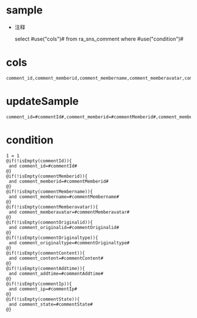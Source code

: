 sample
===
* 注释

	select #use("cols")# from ra_sns_comment  where  #use("condition")#

cols
===
	comment_id,comment_memberid,comment_membername,comment_memberavatar,comment_originalid,comment_originaltype,comment_content,comment_addtime,comment_ip,comment_state

updateSample
===
	
	comment_id=#commentId#,comment_memberid=#commentMemberid#,comment_membername=#commentMembername#,comment_memberavatar=#commentMemberavatar#,comment_originalid=#commentOriginalid#,comment_originaltype=#commentOriginaltype#,comment_content=#commentContent#,comment_addtime=#commentAddtime#,comment_ip=#commentIp#,comment_state=#commentState#

condition
===

	1 = 1  
	@if(!isEmpty(commentId)){
	 and comment_id=#commentId#
	@}
	@if(!isEmpty(commentMemberid)){
	 and comment_memberid=#commentMemberid#
	@}
	@if(!isEmpty(commentMembername)){
	 and comment_membername=#commentMembername#
	@}
	@if(!isEmpty(commentMemberavatar)){
	 and comment_memberavatar=#commentMemberavatar#
	@}
	@if(!isEmpty(commentOriginalid)){
	 and comment_originalid=#commentOriginalid#
	@}
	@if(!isEmpty(commentOriginaltype)){
	 and comment_originaltype=#commentOriginaltype#
	@}
	@if(!isEmpty(commentContent)){
	 and comment_content=#commentContent#
	@}
	@if(!isEmpty(commentAddtime)){
	 and comment_addtime=#commentAddtime#
	@}
	@if(!isEmpty(commentIp)){
	 and comment_ip=#commentIp#
	@}
	@if(!isEmpty(commentState)){
	 and comment_state=#commentState#
	@}
	
	
